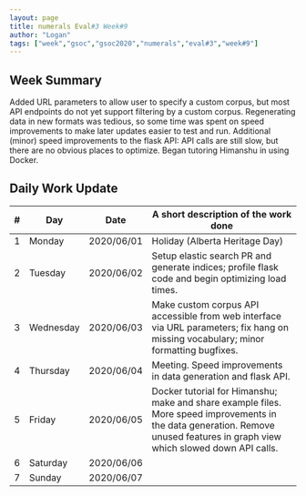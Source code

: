 ```yaml
---
layout: page
title: numerals Eval#3 Week#9
author: "Logan"
tags: ["week","gsoc","gsoc2020","numerals","eval#3","week#9"]
---
```


## Week Summary

Added URL parameters to allow user to specify a custom corpus, but most API endpoints do not yet support filtering by a custom corpus. Regenerating data in new formats was tedious, so some time was spent on speed improvements to make later updates easier to test and run. Additional (minor) speed improvements to the flask API: API calls are still slow, but there are no obvious places to optimize. Began tutoring Himanshu in using Docker.


## Daily Work Update

|\#|Day|Date|A short description of the work done|  
|---	|---	|---	|---	|  
|1   	| Monday 	|   2020/06/01	| Holiday (Alberta Heritage Day) 	|  
|2   	| Tuesday  	|   2020/06/02	| Setup elastic search PR and generate indices; profile flask code and begin optimizing load times.   	|  
|3   	| Wednesday  	|  2020/06/03 	| Make custom corpus API accessible from web interface via URL parameters; fix hang on missing vocabulary; minor formatting bugfixes. 	|  
|4   	| Thursday  	|   2020/06/04	| Meeting. Speed improvements in data generation and flask API.  	|  
|5   	| Friday  	|   2020/06/05	| Docker tutorial for Himanshu; make and share example files. More speed improvements in the data generation. Remove unused features in graph view which slowed down API calls.  	|  
|6   	| Saturday  	|   2020/06/06	|   	|  
|7   	| Sunday  	|   2020/06/07	|   	|  
